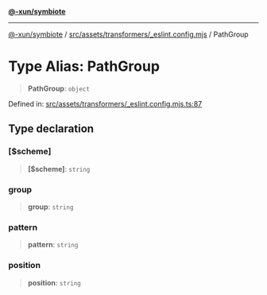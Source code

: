 [**@-xun/symbiote**](../../../../../README.md)

***

[@-xun/symbiote](../../../../../README.md) / [src/assets/transformers/\_eslint.config.mjs](../README.md) / PathGroup

# Type Alias: PathGroup

> **PathGroup**: `object`

Defined in: [src/assets/transformers/\_eslint.config.mjs.ts:87](https://github.com/Xunnamius/symbiote/blob/1546ab8527a571efe54081d7614bd35a9d6e0c3c/src/assets/transformers/_eslint.config.mjs.ts#L87)

## Type declaration

### \[$scheme\]

> **\[$scheme\]**: `string`

### group

> **group**: `string`

### pattern

> **pattern**: `string`

### position

> **position**: `string`

